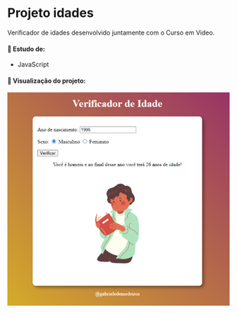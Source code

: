 # Projeto idades

Verificador de idades desenvolvido juntamente com o Curso em Video.

#### 📌 Estudo de:
- JavaScript

#### 📌 Visualização do projeto:

<img src="img/demo.png">
